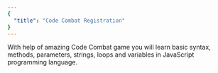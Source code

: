 ```yaml
---
{
  "title": "Code Combat Registration"
}
---
```


With help of amazing Code Combat game you will learn basic syntax, methods, parameters, strings, loops and variables in JavaScript programming language.
